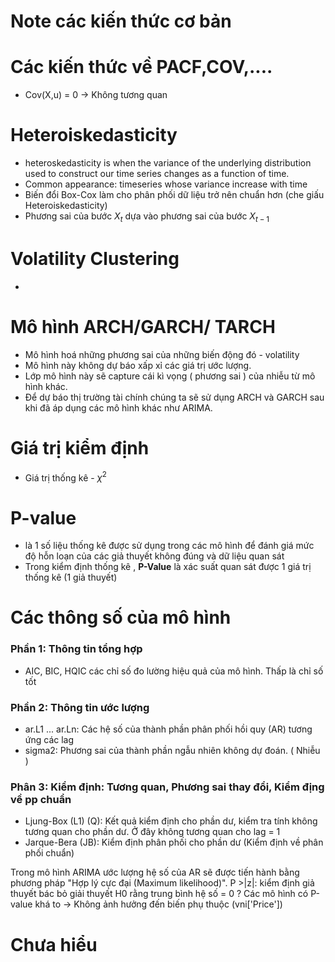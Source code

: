 # Note các kiến thức cơ bản


# Các kiến thức về PACF,COV,....
- Cov(X,u) = 0 -> Không tương quan

# Heteroiskedasticity
- heteroskedasticity is when the variance of the underlying distribution used to construct our time series changes as a function of time.
- Common appearance: timeseries whose variance increase with time
- Biến đổi Box-Cox làm cho phân phối dữ liệu trở nên chuẩn hơn (che giấu Heteroiskedasticity)
- Phương sai của bước $X_t$ dựa vào phương sai của bước $X_{t-1}$

# Volatility Clustering
- 

# Mô hình ARCH/GARCH/ TARCH 
- Mô hình hoá những phương sai của những biến động đó - volatility
- Mô hình này không dự báo xấp xỉ các giá trị ước lượng.
- Lớp mô hình này sẽ  capture cái kì vọng ( phương sai ) của nhiễu từ mô hình khác.
- Để dự báo thị trường tài chính chúng ta sẽ sử dụng ARCH và GARCH sau khi đã áp dụng các mô hình khác như ARIMA.

# Giá trị kiểm định 
- Giá trị thống kê - $\chi^2$
# P-value
- là 1 số liệu thống kê được sử dụng trong các mô hình để đánh giá mức độ hỗn loạn của các giả thuyết không đúng và dữ liệu quan sát
- Trong kiểm định thống kê , $\textbf{P-Value}$ là xác suất quan sát được 1 giá trị thống kê (1 giả thuyết) 


# Các thông số của mô hình 
### Phần 1: Thông tin tổng hợp
- AIC, BIC, HQIC các chỉ số đo lường hiệu quả của mô hình. Thấp là chỉ số tốt
### Phần 2: Thông tin ước lượng
- ar.L1 ... ar.Ln: Các hệ số của thành phần phân phối hồi quy (AR) tương ứng các lag
- sigma2: Phương sai của thành phần ngẫu nhiên không dự đoán. ( Nhiễu )
### Phân 3: Kiểm định: Tương quan, Phương sai thay đổi, Kiểm địng về pp chuẩn
- Ljung-Box (L1) (Q):  Kết quả kiểm định cho phần dư, kiểm tra tính không tương quan cho phần dư. Ở đây không tương quan cho lag = 1
- Jarque-Bera (JB): Kiểm định phân phối cho phần dư (Kiểm định về phân phối chuẩn)

Trong mô hình ARIMA ước lượng hệ số của AR sẽ được tiến hành bằng phương pháp "Hợp lý cực đại (Maximum likelihood)". 
P >|z|: kiểm định giả thuyết bác bỏ giải thuyết H0 rằng trung bình hệ số = 0 ?
Các mô hình có P-value khá to -> Không ảnh hưởng đến biến phụ thuộc (vni['Price'])

# Chưa hiểu 
